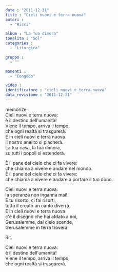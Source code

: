 ```yaml
---
date : "2011-12-31"
title : "Cieli nuovi e terra nuova"
autori : 
  - "Ricci"

album : "La Tua dimora"
tonalita : "Sol"
categories : 
  - "Liturgica"

gruppo : 
  - ""

momenti : 
  - "Congedo"

video : 
identificatore : "cieli_nuovi_e_terra_nuova"
data_revisione : "2011-12-31"
---
```

  
  
  
  
  
  
  
  
  
memorize  
Cieli nuovi  e terra nuova:   
è il destino dell'umanità!   
Viene il tempo,  arriva il tempo,   
che ogni realtà si trasgurerà.   
E in cieli nuovi e terra nuova   
il nostro anelito si placherà.   
La tua casa,  la tua dimora,   
su tutti i popoli si estenderà.   
  
  
È il pane  del cielo  che ci fa vivere:   
che chiama a vivere e andare nel mondo.   
È il pane  del cielo  che ci fa vivere:   
che chiama a vivere e andare a portare il tuo dono.   
  
  
Cieli nuovi  e terra nuova:   
la speranza non inganna mai!   
E tu risorto,  ci fai risorti,   
tutto il creato un canto diverrà.   
E in cieli nuovi  e terra nuova   
c'è il disegno che hai afdato a noi,   
Gerusalemme,  dal cielo scende,   
Gerusalemme in terra troverà.   
  
   
Rit.  
  
  
Cieli nuovi  e terra nuova:    
è il destino dell'umanità!   
Viene il tempo,  arriva il tempo,   
che ogni realtà si trasgurerà.   
  
  
  
  
  
  
  
  
  
  
